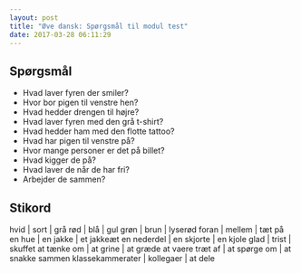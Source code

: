 ```yaml
---
layout: post
title: "Øve dansk: Spørgsmål til modul test"
date: 2017-03-28 06:11:29
---
```


## Spørgsmål

- Hvad laver fyren der smiler?
- Hvor bor pigen til venstre hen?
- Hvad hedder drengen til højre?
- Hvad laver fyren med den grå t-shirt?
- Hvad hedder ham med den flotte tattoo?
- Hvad har pigen til venstre på?
- Hvor mange personer er det på billet?
- Hvad kigger de på?
- Hvad laver de når de har fri?
- Arbejder de sammen?

## Stikord

hvid							| sort					| grå
rød								| blå						| gul
grøn							| brun					| lyserød
foran							| mellem				| tæt på
en hue						| en jakke			| et jakkeæt
en nederdel				| en skjorte		| en kjole
glad							| trist					| skuffet
at tænke om				| at grine			| at græde
at vaere træt af	| at spørge om	| at snakke sammen
klassekammerater	| kollegaer			| at dele
